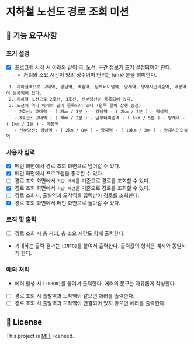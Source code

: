 # 지하철 노선도 경로 조회 미션

## 🚀 기능 요구사항

### 초기 설정 

- [x] 프로그램 시작 시 아래와 같이 역, 노선, 구간 정보가 초기 설정되어야 한다.
  - 거리와 소요 시간이 양의 정수이며 단위는 km와 분을 의미한다.
```
 1. 지하철역으로 교대역, 강남역, 역삼역, 남부터미널역, 양재역, 양재시민의숲역, 매봉역이 등록되어 있다.
 2. 지하철 노선으로 2호선, 3호선, 신분당선이 등록되어 있다.
 3. 노선에 역이 아래와 같이 등록되어 있다.(왼쪽 끝이 상행 종점)
   - 2호선: 교대역 - ( 2km / 3분 ) - 강남역 - ( 2km / 3분 ) - 역삼역
   - 3호선: 교대역 - ( 3km / 2분 ) - 남부터미널역 - ( 6km / 5분 ) - 양재역 - ( 1km / 1분 ) - 매봉역
   - 신분당선: 강남역 - ( 2km / 8분 ) - 양재역 - ( 10km / 3분 ) - 양재시민의숲역
 ```

### 사용자 입력

- [x] 메인 화면에서 경로 조회 화면으로 넘어갈 수 있다.
- [x] 메인 화면에서 프로그램을 종료할 수 있다.
- [ ] 경로 조회 화면에서 `최단 거리`를 기준으로 경로를 조회할 수 있다.
- [x] 경로 조회 화면에서 `최단 시간`을 기준으로 경로를 조회할 수 있다.
- [ ] 경로 조회시, 출발역과 도착역을 입력받아 경로를 조회한다.
- [x] 경로 조회 화면에서 메인 화면으로 돌아갈 수 있다.

### 로직 및 출력
- [ ] 경로 조회 시 총 거리, 총 소요 시간도 함께 출력한다.
- 기대하는 출력 결과는 `[INFO]`를 붙여서 출력한다. 출력값의 형식은 예시와 동일하게 한다.

### 예외 처리

- 에러 발생 시 `[ERROR]`를 붙여서 출력한다. 에러의 문구는 자유롭게 작성한다.
- [ ] 경로 조회 시 출발역과 도착역이 같으면 에러를 출력한다.
- [ ] 경로 조회 시 출발역과 도착역이 연결되어 있지 않으면 에러를 출력한다.

## 📝 License

This project is [MIT](https://github.com/woowacourse/java-subway-path-precourse/blob/master/LICENSE.md) licensed.
